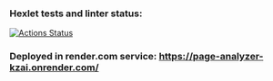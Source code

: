 ### Hexlet tests and linter status:
[![Actions Status](https://github.com/biatl0n/php-project-9/actions/workflows/hexlet-check.yml/badge.svg)](https://github.com/biatl0n/php-project-9/actions)

### Deployed in render.com service: https://page-analyzer-kzai.onrender.com/
